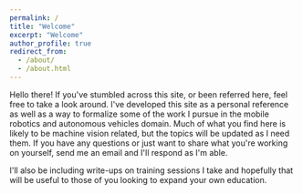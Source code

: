 ```yaml
---
permalink: /
title: "Welcome"
excerpt: "Welcome"
author_profile: true
redirect_from: 
  - /about/
  - /about.html
---
```


Hello there! If you've stumbled across this site, or been referred here, feel free to take a look around. I've developed this site as a personal reference as well as a way to formalize some of the work I pursue in the mobile robotics and autonomous vehicles domain. Much of what you find here is likely to be machine vision related, but the topics will be updated as I need them. If you have any questions or just want to share what you're working on yourself, send me an email and I'll respond as I'm able.

I'll also be including write-ups on training sessions I take and hopefully that will be useful to those of you looking to expand your own education.